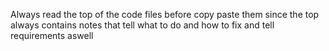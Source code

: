 Always read the top of the code files before copy paste them since the top always contains notes that tell what to do and how to fix and tell requirements aswell
